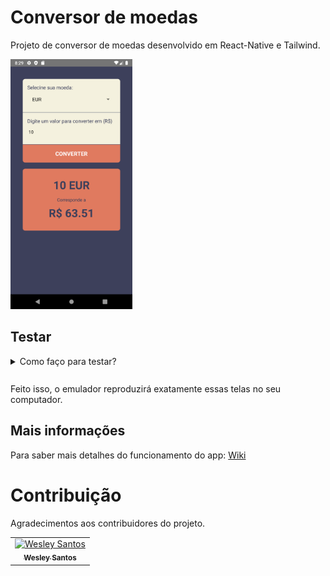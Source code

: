 # Conversor de moedas

Projeto de conversor de moedas desenvolvido em React-Native e Tailwind.

<img src="./src/assets/img/Conversor1.png" alt="Tela do conversor de moedas" height="400px"/>

## Testar

<details style="margin: 10px 0">
  <summary>Como faço para testar?</summary>
  <ul style="margin-top: 5px, font-size: .7rem">
    <li>Clone este repositório na sua máquina.</li>
    <li>Abra o emulador do Android Studio.</li>
    <li>Entre no CMD e vá até a pasta do repositório clonado e digite: <code>npx react-native run-android</code> ou <code>yarn android</code> (caso tenha o Yarn instalado na sua máquina). </li>
  <ul>
</details>
<br/>
Feito isso, o emulador reproduzirá exatamente essas telas no seu computador.

## Mais informações

Para saber mais detalhes do funcionamento do app: [Wiki](https://github.com/wesleysantossts/conversor-de-moedas/wiki/Página-Inicial)
    
# Contribuição
    
Agradecimentos aos contribuidores do projeto.
    
<table>
  <tr>
    <td border="1px solid #ddd" align="center">
      <a href="https://github.com/wesleysantossts">
        <img src="https://avatars.githubusercontent.com/u/56703526?v=4" alt="Wesley Santos" width="100px"/>
        <br/>
        <sub><b>Wesley Santos</b></sub><br/>
      </a>
    </td>
  </tr>
</table>

